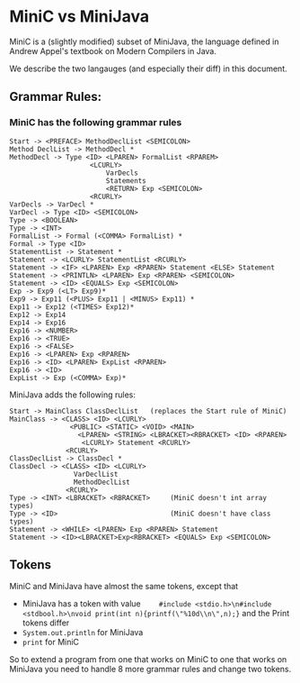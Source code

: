 # MiniC vs MiniJava

MiniC is a (slightly modified) subset of MiniJava, the language defined in Andrew Appel's textbook on Modern Compilers in Java.

We describe the two langauges (and especially their diff) in this document.

## Grammar Rules:

### MiniC has the following grammar rules
```
Start -> <PREFACE> MethodDeclList <SEMICOLON>
Method DeclList -> MethodDecl *
MethodDecl -> Type <ID> <LPAREN> FormalList <RPAREM>
                    <LCURLY>
                        VarDecls
                        Statements
                        <RETURN> Exp <SEMICOLON>
                    <RCURLY>
VarDecls -> VarDecl *
VarDecl -> Type <ID> <SEMICOLON>
Type -> <BOOLEAN>
Type -> <INT>
FormalList -> Formal (<COMMA> FormalList) *
Formal -> Type <ID>
StatementList -> Statement *
Statement -> <LCURLY> StatementList <RCURLY>
Statement -> <IF> <LPAREN> Exp <RPAREN> Statement <ELSE> Statement
Statement -> <PRINTLN> <LPAREN> Exp <RPAREN> <SEMICOLON>
Statement -> <ID> <EQUALS> Exp <SEMICOLON>
Exp -> Exp9 (<LT> Exp9)*
Exp9 -> Exp11 (<PLUS> Exp11 | <MINUS> Exp11) *
Exp11 -> Exp12 (<TIMES> Exp12)*
Exp12 -> Exp14
Exp14 -> Exp16
Exp16 -> <NUMBER>
Exp16 -> <TRUE>
Exp16 -> <FALSE>
Exp16 -> <LPAREN> Exp <RPAREN>
Exp16 -> <ID> <LPAREN> ExpList <RPAREN>
Exp16 -> <ID>
ExpList -> Exp (<COMMA> Exp)*
```
MiniJava adds the following rules:
```
Start -> MainClass ClassDeclList   (replaces the Start rule of MiniC)
MainClass -> <CLASS> <ID> <LCURLY>
               <PUBLIC> <STATIC> <VOID> <MAIN>
                 <LPAREN> <STRING> <LBRACKET><RBRACKET> <ID> <RPAREN>
                  <LCURLY> Statement <RCURLY>
              <RCURLY>
ClassDeclList -> ClassDecl *
ClassDecl -> <CLASS> <ID> <LCURLY>
                VarDeclList
                MethodDeclList
              <RCURLY>
Type -> <INT> <LBRACKET> <RBRACKET>     (MiniC doesn't int array types)
Type -> <ID>                            (MiniC doesn't have class types)
Statement -> <WHILE> <LPAREN> Exp <RPAREN> Statement
Statement -> <ID><LBRACKET>Exp<RBRACKET> <EQUALS> Exp <SEMICOLON>
```

## Tokens
MiniC and MiniJava have almost the same tokens, except that
* MiniJava has a <PREFACE> token with value
```    #include <stdio.h>\n#include <stdbool.h>\nvoid print(int n){printf(\"%10d\\n\",n);}```
and the Print tokens differ
*  ```System.out.println``` for MiniJava
*  ```print``` for MiniC

So to extend a program from one that works on MiniC to one that works on MiniJava you need to handle 8 more grammar rules
and change two tokens.

